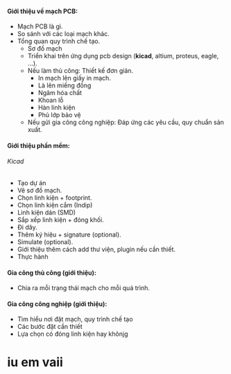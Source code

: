 #### Giới thiệu về mạch PCB:
- Mạch PCB là gì.
- So sánh với các loại mạch khác.
- Tổng quan quy trình chế tạo.
	-  Sơ đồ mạch
	-  Triển khai trên ứng dụng pcb design (**kicad**, altium, proteus, eagle, ...).
	- Nếu làm thủ công: Thiết kế đơn giản.
		- In mạch lên giấy in mạch.
		- Là lên miếng đồng
		- Ngâm hóa chất
		- Khoan lỗ 
		- Hàn linh kiện
		- Phủ lớp bảo vệ
	- Nếu gửi gia công công nghiệp: Đáp ứng các yêu cầu, quy chuẩn sản xuất.
#### Giới thiệu phần mềm:
###### Kicad
- Tạo dự án
- Vẽ sơ đồ mạch.
- Chọn linh kiện + footprint.
- Chọn linh kiện cắm (Indip)
- Linh kiện dán (SMD)
- Sắp xếp linh kiện + đóng khối.
- Đi dây.
- Thêm ký hiệu + signature (optional).
- Simulate (optional).
- Giới thiệu thêm cách add thư viện, plugin nếu cần thiết.
- Thực hành
#### Gia công thủ công (giới thiệu):
- Chia ra mỗi trạng thái mạch cho mỗi quá trình.
#### Gia công công nghiệp (giới thiệu):
- Tìm hiểu nơi đặt mạch, quy trình chế tạo 
- Các bước đặt cần thiết
- Lựa chọn có đóng linh kiện hay khônjg

# iu em vaii
